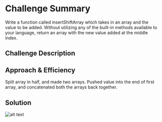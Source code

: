 # Challenge Summary
Write a function called insertShiftArray which takes in an array and the value to be added. Without utilizing any of the built-in methods available to your language, return an array with the new value added at the middle index.

## Challenge Description


## Approach & Efficiency
Split array in half, and made two arrays. Pushed value into the end of first array, and concatenated both the arrays back together.

## Solution
![alt text](https://lh3.googleusercontent.com/u3sp2zJ9s2kqRxJDfaXO5WB7jeTGOGIzO4NMofIXe6THuR2po7SDbYaT5b51NqoHThMuyaDLyYp8p3gRoSMHVQAzb6bzTO9lZT7EO81vTYZqtXrSxD2NqiozRU-iptKlN7U5hoKxV_cMzOTC6bCgTttGB4f9vgkIZOCd7-Z7H65DroT-rYuslzF9xzMNlOPjdkX23cd2Uvc1uP1YaVplWEXiOjY9eiFpZ8ZIYWzEnqehOxlSfolTYZqx7qhHG25iYWST9dYLG8S4t5RPyD3ExORwETuRU3AwTQQSlrVm5rPHnfZNyiVwNJ5ysGU5-HnzS9--Qj-qIL9rDW867SKd2Q4lg5KUgUQlCsW8S5bKi2vcoFJ4Xl4sh2fikaIgMjWdbrWBY_wGRoCxsbtH3v68vf9VB6RyDxGqlwBoYWoxRcQ1bH0qsFpu8tcNDmHi_2uoqLujYBC24duOhlG16U3-MNx50ELV7RIEFlqYOZqd2cp0054uRbaBO_k0R1lwL9rSfwkg_y48eXVoS_hSWf9Axtev9gaMO4jLwWEzUuRLILYabv_5U-zPNIslErzuLSBdoKtS4rOcGYpUxCEmbGIxb3oidJhh73_5r8qBa-ViKzSmBHz8kaRE0k5hwohd-2pGfrzEzCT28Gi41jKt9rbU-H_OgsmIBinzuYcMe41ZDPgidKyATEjhYicNLzlWdXoELVh3VfBLsJDRefugmEEGLXY=w771-h578-no)
